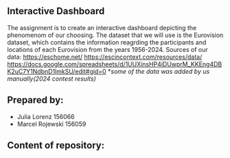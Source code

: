 ## Interactive Dashboard
The assignment is to create an interactive dashboard depicting the phenomenom of our choosing. The dataset that we will use is the Eurovision dataset, which contains the information reagrding the participants and locations of each Eurovision from the years 1956-2024.
Sources of our data:
https://eschome.net/
https://escincontext.com/resources/data/
https://docs.google.com/spreadsheets/d/1UUXinsHP4iDUwprM_KKEng4DBK2uC7Y1NdbnD1lmkSU/edit#gid=0
**some of the data was added by us manually(2024 contest results)*

## Prepared by:
- Julia Lorenz 156066
- Marcel Rojewski 156059

## Content of repository:
